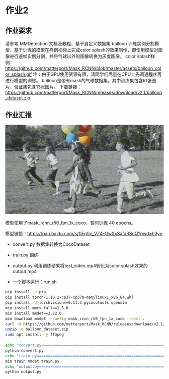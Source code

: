 # 作业2

## 作业要求

请参考 MMDetection 文档及教程，基于自定义数据集 balloon 训练实例分割模型，基于训练的模型在样例视频上完成color splash的效果制作，即使用模型对图像进行逐帧实例分割，并将气球以外的图像转换为灰度图像。
color splash样例： https://github.com/matterport/Mask_RCNN/blob/master/assets/balloon_color_splash.gif
注：由于GPU使用资源有限，请同学们尽量在CPU上先调通程序再进行模型的训练。
balloon是带有mask的气球数据集，其中训练集包含61张图片，验证集包含13张图片。
下载链接：https://github.com/matterport/Mask_RCNN/releases/download/v2.1/balloon_dataset.zip


## 作业汇报

![output.gif](https://github.com/iSenses/mmdet_homework_2/blob/main/output.gif)

模型使用了mask_rcnn_r50_fpn_1x_coco，暂时训练 40 epochs。

模型链接：https://pan.baidu.com/s/1iEp1m_VZ4-OwXxSafaRSnQ?pwd=h3yn 

- convert.py
  数据集转换为CocoDataset
- train.py
  训练
- output.py
  利用训练结果将test_video.mp4转化为color splash效果的output.mp4
  
- 一个脚本运行：run.sh
```bash
pip install -U pip
pip install torch-1.10.2-cp37-cp37m-manylinux1_x86_64.whl 
pip install -U torchvision==0.11.3 pycocotools openmim
mim install mmcv-full==1.5.0
mim install mmdet==2.22.0
mim download mmdet --config mask_rcnn_r50_fpn_1x_coco --dest .
curl -O https://github.com/matterport/Mask_RCNN/releases/download/v2.1/balloon_dataset.zip
unzip -q balloon_dataset.zip
sudo apt install -y ffmpeg

echo "convert.py==============================================================="
python convert.py
echo "train.py==============================================================="
mim train mmdet train.py
echo "output.py==============================================================="
python output.py
```


